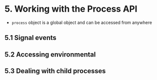 # 5. Working with the Process API
* `process` object is a global object and can be accessed from anywhere

## 5.1 Signal events

## 5.2 Accessing environmental

## 5.3 Dealing with child processes